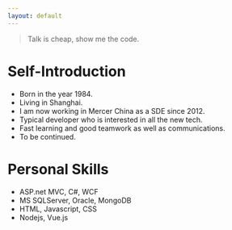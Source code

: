 ```yaml
---
layout: default
---
```


> Talk is cheap, show me the code.

# Self-Introduction

* Born in the year 1984.
* Living in Shanghai.
* I am now working in Mercer China as a SDE since 2012.
* Typical developer who is interested in all the new tech.
* Fast learning and good teamwork as well as communications.
* To be continued.

# Personal Skills

* ASP.net MVC, C#, WCF
* MS SQLServer, Oracle, MongoDB
* HTML, Javascript, CSS
* Nodejs, Vue.js
